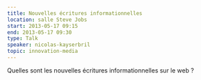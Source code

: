 ```yaml
---
title: Nouvelles écritures informationnelles
location: salle Steve Jobs
start: 2013-05-17 09:15
end: 2013-05-17 09:30
type: Talk
speaker: nicolas-kayserbril
topic: innovation-media
---
```


Quelles sont les nouvelles écritures informationnelles sur le web ?
